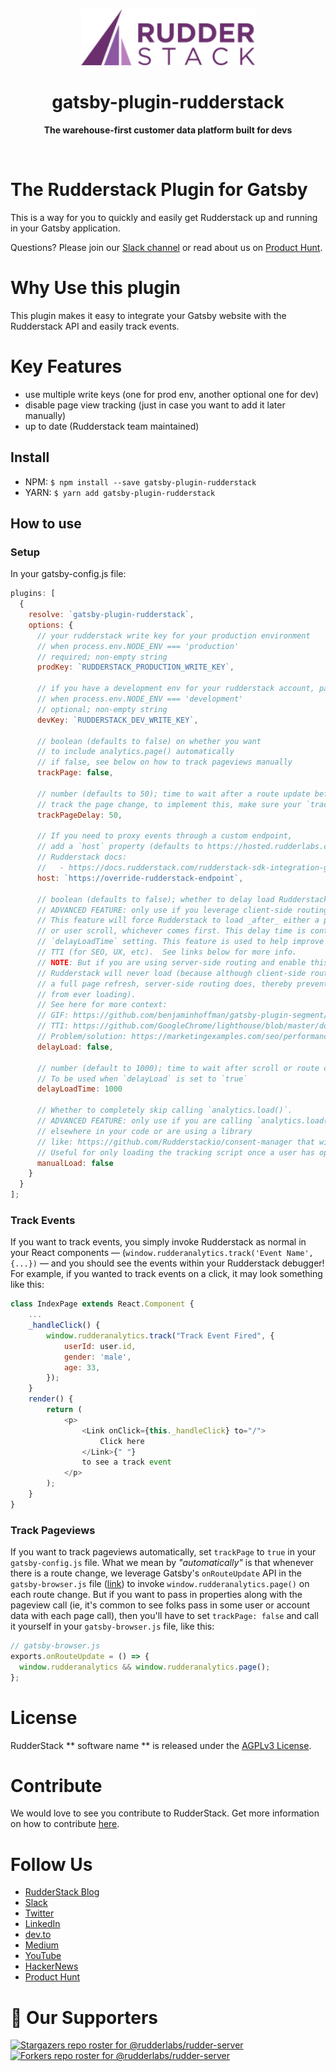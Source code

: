 <p align="center"><a href="https://rudderstack.com"><img src="https://raw.githubusercontent.com/rudderlabs/rudder-server/master/resources/RudderStack.png" alt="RudderStack - An Open Source Customer Data Platform" height="90"/></a></p>
<h1 align="center">gatsby-plugin-rudderstack</h1>
<p align="center"><b>The warehouse-first customer data platform built for devs</b></p>
<br/>

# The Rudderstack Plugin for Gatsby

This is a way for you to quickly and easily get Rudderstack up and running in your Gatsby application.

Questions? Please join our [Slack channel](https://resources.rudderstack.com/join-rudderstack-slack) or read about us on [Product Hunt](https://www.producthunt.com/posts/rudderstack).

# Why Use this plugin

This plugin makes it easy to integrate your Gatsby website with the Rudderstack API and easily track events.

# Key Features

- use multiple write keys (one for prod env, another optional one for dev)
- disable page view tracking (just in case you want to add it later manually)
- up to date (Rudderstack team maintained)

## Install

- NPM: `$ npm install --save gatsby-plugin-rudderstack`
- YARN: `$ yarn add gatsby-plugin-rudderstack`

## How to use

### Setup

In your gatsby-config.js file:

```javascript
plugins: [
  {
    resolve: `gatsby-plugin-rudderstack`,
    options: {
      // your rudderstack write key for your production environment
      // when process.env.NODE_ENV === 'production'
      // required; non-empty string
      prodKey: `RUDDERSTACK_PRODUCTION_WRITE_KEY`,

      // if you have a development env for your rudderstack account, paste that key here
      // when process.env.NODE_ENV === 'development'
      // optional; non-empty string
      devKey: `RUDDERSTACK_DEV_WRITE_KEY`,

      // boolean (defaults to false) on whether you want
      // to include analytics.page() automatically
      // if false, see below on how to track pageviews manually
      trackPage: false,

      // number (defaults to 50); time to wait after a route update before it should
      // track the page change, to implement this, make sure your `trackPage` property is set to `true`
      trackPageDelay: 50,

      // If you need to proxy events through a custom endpoint,
      // add a `host` property (defaults to https://hosted.rudderlabs.com )
      // Rudderstack docs:
      //   - https://docs.rudderstack.com/rudderstack-sdk-integration-guides/rudderstack-javascript-sdk#2-1-minified-code
      host: `https://override-rudderstack-endpoint`,

      // boolean (defaults to false); whether to delay load Rudderstack
      // ADVANCED FEATURE: only use if you leverage client-side routing (ie, Gatsby <Link>)
      // This feature will force Rudderstack to load _after_ either a page routing change
      // or user scroll, whichever comes first. This delay time is controlled by
      // `delayLoadTime` setting. This feature is used to help improve your website's
      // TTI (for SEO, UX, etc).  See links below for more info.
      // NOTE: But if you are using server-side routing and enable this feature,
      // Rudderstack will never load (because although client-side routing does not do
      // a full page refresh, server-side routing does, thereby preventing Rudderstack
      // from ever loading).
      // See here for more context:
      // GIF: https://github.com/benjaminhoffman/gatsby-plugin-segment/pull/19#issuecomment-559569483
      // TTI: https://github.com/GoogleChrome/lighthouse/blob/master/docs/scoring.md#performance
      // Problem/solution: https://marketingexamples.com/seo/performance
      delayLoad: false,

      // number (default to 1000); time to wait after scroll or route change
      // To be used when `delayLoad` is set to `true`
      delayLoadTime: 1000

      // Whether to completely skip calling `analytics.load()`.
      // ADVANCED FEATURE: only use if you are calling `analytics.load()` manually
      // elsewhere in your code or are using a library
      // like: https://github.com/Rudderstackio/consent-manager that will call it for you.
      // Useful for only loading the tracking script once a user has opted in to being tracked, for example.
      manualLoad: false
    }
  }
];
```

### Track Events

If you want to track events, you simply invoke Rudderstack as normal in your React components — (`window.rudderanalytics.track('Event Name', {...})` — and you should see the events within your Rudderstack debugger! For example, if you wanted to track events on a click, it may look something like this:

```javascript
class IndexPage extends React.Component {
    ...
    _handleClick() {
        window.rudderanalytics.track("Track Event Fired", {
            userId: user.id,
            gender: 'male',
            age: 33,
        });
    }
    render() {
        return (
            <p>
                <Link onClick={this._handleClick} to="/">
                    Click here
                </Link>{" "}
                to see a track event
            </p>
        );
    }
}
```

### Track Pageviews

If you want to track pageviews automatically, set `trackPage` to `true` in your `gatsby-config.js` file. What we mean by _"automatically"_ is that whenever there is a route change, we leverage Gatsby's `onRouteUpdate` API in the `gatsby-browser.js` file ([link](https://www.gatsbyjs.org/docs/browser-apis/#onRouteUpdate)) to invoke `window.rudderanalytics.page()` on each route change. But if you want to pass in properties along with the pageview call (ie, it's common to see folks pass in some user or account data with each page call), then you'll have to set `trackPage: false` and call it yourself in your `gatsby-browser.js` file, like this:

```javascript
// gatsby-browser.js
exports.onRouteUpdate = () => {
  window.rudderanalytics && window.rudderanalytics.page();
};
```

# License

RudderStack \*\* software name \*\* is released under the [AGPLv3 License][agplv3_license].

# Contribute

We would love to see you contribute to RudderStack. Get more information on how to contribute [here](CONTRIBUTING.md).

# Follow Us

- [RudderStack Blog][rudderstack-blog]
- [Slack][slack]
- [Twitter][twitter]
- [LinkedIn][linkedin]
- [dev.to][devto]
- [Medium][medium]
- [YouTube][youtube]
- [HackerNews][hackernews]
- [Product Hunt][producthunt]

# :clap: Our Supporters

[![Stargazers repo roster for @rudderlabs/rudder-server](https://reporoster.com/stars/rudderlabs/gatsby-plugin-rudderstack)](https://github.com/rudderlabs/gatsby-plugin-rudderstack/stargazers)
[![Forkers repo roster for @rudderlabs/rudder-server](https://reporoster.com/forks/rudderlabs/gatsby-plugin-rudderstack)](https://github.com/rudderlabs/gatsby-plugin-rudderstack/network/members)

<!----variables---->

[slack]: https://resources.rudderstack.com/join-rudderstack-slack
[twitter]: https://twitter.com/rudderstack
[linkedin]: https://www.linkedin.com/company/rudderlabs/
[devto]: https://dev.to/rudderstack
[medium]: https://rudderstack.medium.com/
[youtube]: https://www.youtube.com/channel/UCgV-B77bV_-LOmKYHw8jvBw
[rudderstack-blog]: https://rudderstack.com/blog/
[hackernews]: https://news.ycombinator.com/item?id=21081756
[producthunt]: https://www.producthunt.com/posts/rudderstack
[agplv3_license]: https://www.gnu.org/licenses/agpl-3.0-standalone.html
[sspl_license]: https://www.mongodb.com/licensing/server-side-public-license
[config-generator]: https://github.com/rudderlabs/config-generator
[config-generator-section]: https://github.com/rudderlabs/rudder-server/blob/master/README.md#rudderstack-config-generator
[rudder-logo]: https://repository-images.githubusercontent.com/197743848/b352c900-dbc8-11e9-9d45-4deb9274101f

